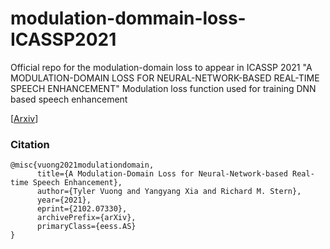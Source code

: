 # modulation-dommain-loss-ICASSP2021

Official repo for the modulation-domain loss to appear in ICASSP 2021
"A MODULATION-DOMAIN LOSS FOR NEURAL-NETWORK-BASED REAL-TIME SPEECH
ENHANCEMENT"
Modulation loss function used for training DNN based speech enhancement

[[Arxiv](https://arxiv.org/pdf/2102.07330.pdf)]

### Citation

```
@misc{vuong2021modulationdomain,
      title={A Modulation-Domain Loss for Neural-Network-based Real-time Speech Enhancement}, 
      author={Tyler Vuong and Yangyang Xia and Richard M. Stern},
      year={2021},
      eprint={2102.07330},
      archivePrefix={arXiv},
      primaryClass={eess.AS}
}

```
